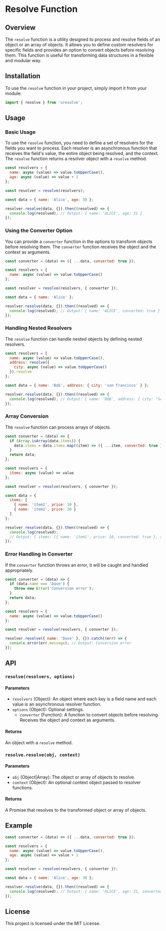 # Resolve Function

## Overview

The `resolve` function is a utility designed to process and resolve fields of an object or an array of objects. It allows you to define custom resolvers for specific fields and provides an option to convert objects before resolving them. This function is useful for transforming data structures in a flexible and modular way.

## Installation

To use the `resolve` function in your project, simply import it from your module:

```javascript
import { resolve } from 'uresolve';
```

## Usage

### Basic Usage

To use the `resolve` function, you need to define a set of resolvers for the fields you want to process. Each resolver is an asynchronous function that receives the field's value, the entire object being resolved, and the context. The `resolve` function returns a resolver object with a `resolve` method.

```javascript
const resolvers = {
  name: async (value) => value.toUpperCase(),
  age: async (value) => value + 1
};

const resolver = resolve(resolvers);

const data = { name: 'Alice', age: 30 };

resolver.resolve(data, {}).then((resolved) => {
  console.log(resolved); // Output: { name: 'ALICE', age: 31 }
});
```

### Using the Converter Option

You can provide a `converter` function in the options to transform objects before resolving them. The `converter` function receives the object and the context as arguments.

```javascript
const converter = (data) => ({ ...data, converted: true });

const resolvers = {
  name: async (value) => value.toUpperCase()
};

const resolver = resolve(resolvers, { converter });

const data = { name: 'Alice' };

resolver.resolve(data, {}).then((resolved) => {
  console.log(resolved); // Output: { name: 'ALICE', converted: true }
});
```

### Handling Nested Resolvers

The `resolve` function can handle nested objects by defining nested resolvers.

```javascript
const resolvers = {
  name: async (value) => value.toUpperCase(),
  address: resolve({
    city: async (value) => value.toUpperCase()
  }).resolve
};

const data = { name: 'Bob', address: { city: 'san francisco' } };

resolver.resolve(data, {}).then((resolved) => {
  console.log(resolved); // Output: { name: 'BOB', address: { city: 'SAN FRANCISCO' } }
});
```

### Array Conversion

The `resolve` function can process arrays of objects.

```javascript
const converter = (data) => {
  if (Array.isArray(data.items)) {
    data.items = data.items.map((item) => ({ ...item, converted: true }));
  }
  return data;
};

const resolvers = {
  items: async (value) => value
};

const resolver = resolve(resolvers, { converter });

const data = {
  items: [
    { name: 'item1', price: 10 },
    { name: 'item2', price: 20 }
  ]
};

resolver.resolve(data, {}).then((resolved) => {
  console.log(resolved); 
  // Output: { items: [{ name: 'item1', price: 10, converted: true }, { name: 'item2', price: 20, converted: true }] }
});
```

### Error Handling in Converter

If the `converter` function throws an error, it will be caught and handled appropriately.

```javascript
const converter = (data) => {
  if (data.name === 'Dave') {
    throw new Error('Conversion error');
  }
  return data;
};

const resolvers = {
  name: async (value) => value.toUpperCase()
};

const resolver = resolve(resolvers, { converter });

resolver.resolve({ name: 'Dave' }, {}).catch((err) => {
  console.error(err.message); // Output: Conversion error
});
```

## API

### `resolve(resolvers, options)`

#### Parameters
- `resolvers` (Object): An object where each key is a field name and each value is an asynchronous resolver function.
- `options` (Object): Optional settings.
  - `converter` (Function): A function to convert objects before resolving. Receives the object and context as arguments.

#### Returns
An object with a `resolve` method.

### `resolve.resolve(obj, context)`

#### Parameters
- `obj` (Object|Array): The object or array of objects to resolve.
- `context` (Object): An optional context object passed to resolver functions.

#### Returns
A Promise that resolves to the transformed object or array of objects.

## Example

```javascript
const converter = (data) => ({ ...data, converted: true });

const resolvers = {
  name: async (value) => value.toUpperCase(),
  age: async (value) => value + 1
};

const resolver = resolve(resolvers, { converter });

const data = { name: 'Alice', age: 30 };

resolver.resolve(data, {}).then((resolved) => {
  console.log(resolved); // Output: { name: 'ALICE', age: 31, converted: true }
});
```

## License

This project is licensed under the MIT License.

